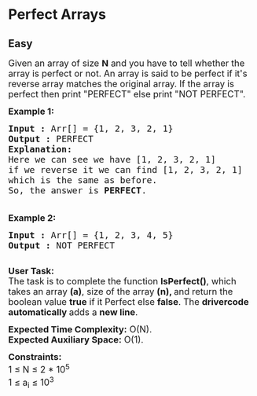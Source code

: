 # Perfect Arrays
## Easy
<div class="problems_problem_content__Xm_eO"><p><span style="font-size:18px">Given an array of size <strong>N</strong> and you have to tell whether the array is perfect or not. An array is said to be perfect if it's reverse array matches the original array.&nbsp;If the array is perfect then print "PERFECT" else print "NOT PERFECT".</span></p>

<p><span style="font-size:18px"><strong>Example 1:</strong></span></p>

<pre><span style="font-size:18px"><strong>Input :</strong> Arr[] = {1, 2, 3, 2, 1}
<strong>Output :</strong> PERFECT
<strong>Explanation:
</strong>Here we can see we have [1, 2, 3, 2, 1] 
if we reverse it we can find [1, 2, 3, 2, 1]
which is the same as before.
So, the answer is <strong>PERFECT</strong>.

</span></pre>

<p><span style="font-size:18px"><strong>Example 2:</strong></span></p>

<pre><span style="font-size:18px"><strong>Input :</strong> Arr[] = {1, 2, 3, 4, 5}
<strong>Output :</strong> NOT PERFECT
</span></pre>

<p><br>
<span style="font-size:18px"><strong>User Task:</strong><br>
The task is to complete the function <strong>IsPerfect()</strong>, which takes an&nbsp;array <strong>(a)</strong>, size of the array <strong>(n), </strong>and return the boolean value <strong>true</strong> if it Perfect else <strong>false</strong>. The <strong>drivercode automatically </strong>adds a <strong>new line</strong>.</span></p>

<p><span style="font-size:18px"><strong>Expected Time Complexity:</strong>&nbsp;O(N).<br>
<strong>Expected Auxiliary Space:</strong>&nbsp;O(1).</span></p>

<p><span style="font-size:18px"><strong>Constraints:</strong><br>
1 ≤ N ≤ 2 * 10<sup>5</sup><br>
1 ≤ a<sub>i</sub> ≤ 10<sup>3</sup></span></p>
</div>
